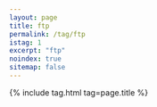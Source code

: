 ```yaml
---
layout: page
title: ftp
permalink: /tag/ftp
istag: 1
excerpt: "ftp"
noindex: true
sitemap: false
---
```


{% include tag.html tag=page.title %}
